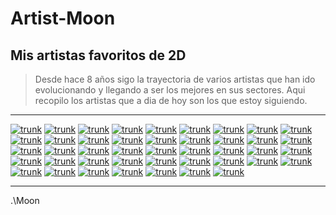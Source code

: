 # Artist-Moon

## Mis artistas favoritos de 2D

> Desde hace 8 años sigo la trayectoria de varios artistas que han ido evolucionando y llegando a ser los mejores en sus sectores. Aqui recopilo los artistas que a dia de hoy son los que estoy siguiendo.

---


[![trunk](https://github.com/Nerve-Alexandria/Artist-Moon/blob/master/res/artista01.png?raw=true)](http://7zaki.deviantart.com/)
[![trunk](https://github.com/Nerve-Alexandria/Artist-Moon/blob/master/res/artista02.png?raw=true)](http://agacross.deviantart.com/)
[![trunk](https://github.com/Nerve-Alexandria/Artist-Moon/blob/master/res/artista03.png?raw=true)](http://akairiot.deviantart.com/)
[![trunk](https://github.com/Nerve-Alexandria/Artist-Moon/blob/master/res/artista04.png?raw=true)](http://amelion.deviantart.com/)
[![trunk](https://github.com/Nerve-Alexandria/Artist-Moon/blob/master/res/artista05.png?raw=true)](http://www.pixiv.net/member.php?id=217714)
[![trunk](https://github.com/Nerve-Alexandria/Artist-Moon/blob/master/res/artista06.png?raw=true)](http://comipa.deviantart.com/)
[![trunk](https://github.com/Nerve-Alexandria/Artist-Moon/blob/master/res/artista07.png?raw=true)](http://www.pixiv.net/member.php?id=1490102)
[![trunk](https://github.com/Nerve-Alexandria/Artist-Moon/blob/master/res/artista08.png?raw=true)](http://dantewontdie.deviantart.com/)
[![trunk](https://github.com/Nerve-Alexandria/Artist-Moon/blob/master/res/artista09.png?raw=true)](http://darkartskai.deviantart.com/)
[![trunk](https://github.com/Nerve-Alexandria/Artist-Moon/blob/master/res/artista10.png?raw=true)](http://dcwj.deviantart.com/)
[![trunk](https://github.com/Nerve-Alexandria/Artist-Moon/blob/master/res/artista36.png?raw=true)](http://eelgod.deviantart.com/)
[![trunk](https://github.com/Nerve-Alexandria/Artist-Moon/blob/master/res/artista11.png?raw=true)](http://forgotten-wings.deviantart.com/)
[![trunk](https://github.com/Nerve-Alexandria/Artist-Moon/blob/master/res/artista38.png?raw=true)](https://www.artstation.com/artwork/OZZmv)
[![trunk](https://github.com/Nerve-Alexandria/Artist-Moon/blob/master/res/artista12.png?raw=true)](http://guweiz.deviantart.com/)
[![trunk](https://github.com/Nerve-Alexandria/Artist-Moon/blob/master/res/artista35.png?raw=true)](http://hananon.deviantart.com/)
[![trunk](https://github.com/Nerve-Alexandria/Artist-Moon/blob/master/res/artista13.png?raw=true)](http://instantip.deviantart.com/)
[![trunk](https://github.com/Nerve-Alexandria/Artist-Moon/blob/master/res/artista14.png?raw=true)](http://jagodibuja.deviantart.com/)
[![trunk](https://github.com/Nerve-Alexandria/Artist-Moon/blob/master/res/artista15.png?raw=true)](http://karbo.deviantart.com/)
[![trunk](https://github.com/Nerve-Alexandria/Artist-Moon/blob/master/res/artista16.png?raw=true)](http://kate-fox.deviantart.com/)
[![trunk](https://github.com/Nerve-Alexandria/Artist-Moon/blob/master/res/artista17.png?raw=true)](http://kazakami.deviantart.com/)
[![trunk](https://github.com/Nerve-Alexandria/Artist-Moon/blob/master/res/artista40.png?raw=true)](https://www.deviantart.com/kinggainer)
[![trunk](https://github.com/Nerve-Alexandria/Artist-Moon/blob/master/res/artista18.png?raw=true)](http://koyorin.deviantart.com/)
[![trunk](https://github.com/Nerve-Alexandria/Artist-Moon/blob/master/res/artista37.png?raw=true)](http://krakenkatz.deviantart.com/)
[![trunk](https://github.com/Nerve-Alexandria/Artist-Moon/blob/master/res/artista19.png?raw=true)](https://www.artstation.com/artist/mobius)
[![trunk](https://github.com/Nerve-Alexandria/Artist-Moon/blob/master/res/artista20.png?raw=true)](http://lokmanlam.deviantart.com/)
[![trunk](https://github.com/Nerve-Alexandria/Artist-Moon/blob/master/res/artista21.png?raw=true)](http://lovecacao.deviantart.com/)
[![trunk](https://github.com/Nerve-Alexandria/Artist-Moon/blob/master/res/artista41.png?raw=true)](https://www.deviantart.com/madiblitz/)
[![trunk](https://github.com/Nerve-Alexandria/Artist-Moon/blob/master/res/artista22.png?raw=true)](http://madspartan013.deviantart.com/)
[![trunk](https://github.com/Nerve-Alexandria/Artist-Moon/blob/master/res/artista23.png?raw=true)](http://monorirogue.deviantart.com/)
[![trunk](https://github.com/Nerve-Alexandria/Artist-Moon/blob/master/res/artista24.png?raw=true)](http://neoartcore.deviantart.com/)
[![trunk](https://github.com/Nerve-Alexandria/Artist-Moon/blob/master/res/artista25.png?raw=true)](http://www.pixiv.net/member.php?id=5234063)
[![trunk](https://github.com/Nerve-Alexandria/Artist-Moon/blob/master/res/artista26.png?raw=true)](http://www.pixiv.net/member.php?id=16657256)
[![trunk](https://github.com/Nerve-Alexandria/Artist-Moon/blob/master/res/artista39.png?raw=true)](https://www.pixiv.net/member_illust.php?id=2312918)
[![trunk](https://github.com/Nerve-Alexandria/Artist-Moon/blob/master/res/artista27.png?raw=true)](http://riftgarret.deviantart.com/)
[![trunk](https://github.com/Nerve-Alexandria/Artist-Moon/blob/master/res/artista28.png?raw=true)](http://ronindude.deviantart.com/)
[![trunk](https://github.com/Nerve-Alexandria/Artist-Moon/blob/master/res/artista29.png?raw=true)](https://www.artstation.com/artist/timbougami)
[![trunk](https://github.com/Nerve-Alexandria/Artist-Moon/blob/master/res/artista30.png?raw=true)](http://toshinho.deviantart.com/)
[![trunk](https://github.com/Nerve-Alexandria/Artist-Moon/blob/master/res/artista31.png?raw=true)](http://wlop.deviantart.com/)
[![trunk](https://github.com/Nerve-Alexandria/Artist-Moon/blob/master/res/artista42.png?raw=true)](https://www.deviantart.com/xxnikichenxx/)
[![trunk](https://github.com/Nerve-Alexandria/Artist-Moon/blob/master/res/artista32.png?raw=true)](https://www.artstation.com/artist/gisuka)
[![trunk](https://github.com/Nerve-Alexandria/Artist-Moon/blob/master/res/artista43.png?raw=true)](https://www.pixiv.net/member.php?id=6071311)
[![trunk](https://github.com/Nerve-Alexandria/Artist-Moon/blob/master/res/artista33.png?raw=true)](http://www.pixiv.net/member.php?id=1830438)
[![trunk](https://github.com/Nerve-Alexandria/Artist-Moon/blob/master/res/artista44.png?raw=true)](https://www.pixiv.net/member_illust.php?id=415608)



---

.\Moon
